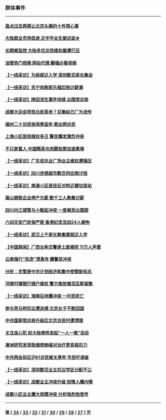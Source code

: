 ### 群体事件
---
#### [盘点过去两周让北京头痛的十件烦心事](../../pages/ncid279/n14052654.md?08130445) 
#### [大陆就业市场低迷 近半毕业生被迫返乡](../../pages/ncid279/n14050945.md?08130445) 
#### [长期被监控 大陆多位访民维权屡遭打压](../../pages/ncid279/n14049331.md?08130445) 
#### [油管热门视频 网站代理 翻墙必看视频](http://138.2.39.72:81/youtube.html?epic-marker?08130445)
#### [【一线采访】为娃就近入学 深圳数百家长集会](../../pages/ncid279/n14044246.md?08130445) 
#### [【一线采访】苏宁收购家乐福后陷讨薪潮](../../pages/ncid279/n14042224.md?08130445) 
#### [【一线采访】陕回流生事件持续 众围信访局](../../pages/ncid279/n14040242.md?08130445) 
#### [成都大运会将现白纸革命？召集帖已广为流传](../../pages/ncid279/n14033119.md?08130445) 
#### [福州二十访民夜闯黑监牢 救出两访民](../../pages/ncid279/n14031617.md?08130445) 
#### [上海小区居民维权多日 警民爆发激烈冲突](../../pages/ncid279/n14029221.md?08130445) 
#### [不只是富人 中国精英也用脚投票加速离境](../../pages/ncid279/n14029086.md?08130445) 
#### [【一线采访】广东佳兆业广场业主维权遭镇压](../../pages/ncid279/n14028175.md?08130445) 
#### [【一线采访】四川连锁超市数百供应商讨钱](../../pages/ncid279/n14025102.md?08130445) 
#### [【一线采访】南通小区居民反对附近建垃圾站](../../pages/ncid279/n14021690.md?08130445) 
#### [唐山钢铁企业停产欠薪 数千工人聚集讨薪](../../pages/ncid279/n14017404.md?08130445) 
#### [四川内江城管与小贩起冲突 一度被民众围困](../../pages/ncid279/n14015922.md?08130445) 
#### [六四天安门安保严密 香港纪念活动24人被拘](../../pages/ncid279/n14009800.md?08130445) 
#### [【一线采访】武汉上千家长聚集要就近入学](../../pages/ncid279/n14009497.md?08130445) 
#### [【中国禁闻】广西女称交警是土匪被抓 11万人声援](../../pages/ncid279/n14006869.md?08130445) 
#### [云南强行“改造”清真寺 爆警民冲突](../../pages/ncid279/n14005561.md?08130445) 
#### [分析：农管是中共计划经济和集中控管新标志](../../pages/ncid279/n14000665.md?08130445) 
#### [河南村镇银行储户维权 警方施放催泪瓦斯驱散](../../pages/ncid279/n13998750.md?08130445) 
#### [【一线采访】海南征地爆冲突 一村民死亡](../../pages/ncid279/n13989137.md?08130445) 
#### [参与亮马桥抗议遭追捕 北京女子不敢回国](../../pages/ncid279/n13985420.md?08130445) 
#### [中共国家信访局升级后北京访民村遭清理](../../pages/ncid279/n13984826.md?08130445) 
#### [关注良心犯 前大陆律师发起“一人一推”活动](../../pages/ncid279/n13980524.md?08130445) 
#### [澳洲研究发现吸烟使肺癌对治疗更具抵抗力](../../pages/ncid279/n13977762.md?08130445) 
#### [中共两会前后沪61访民被关黑牢 市民吁调查](../../pages/ncid279/n13976054.md?08130445) 
#### [【一线采访】深圳数百业主抗议学区分配不公](../../pages/ncid279/n13976680.md?08130445) 
#### [【一线采访】成都业主冲突升级 知情人曝内情](../../pages/ncid279/n13965289.md?08130445) 
#### [成都小区业主爆大规模冲突 分析指危险信号](../../pages/ncid279/n13964520.md?08130445) 

---
#### 第 [ [34](./34.md?08130445) / [33](./33.md?08130445) / [32](./32.md?08130445) / [31](./31.md?08130445) / [30](./30.md?08130445) / [29](./29.md?08130445) / [28](./28.md?08130445) / [27](./27.md?08130445) ] 页
